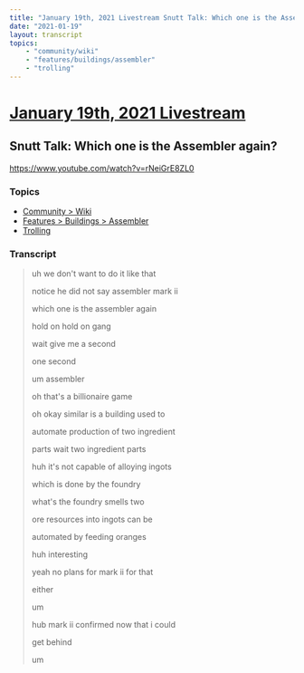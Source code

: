 ```yaml
---
title: "January 19th, 2021 Livestream Snutt Talk: Which one is the Assembler again?"
date: "2021-01-19"
layout: transcript
topics:
    - "community/wiki"
    - "features/buildings/assembler"
    - "trolling"
---
```

# [January 19th, 2021 Livestream](../2021-01-19.md)
## Snutt Talk: Which one is the Assembler again?
https://www.youtube.com/watch?v=rNeiGrE8ZL0

### Topics
* [Community > Wiki](../topics/community/wiki.md)
* [Features > Buildings > Assembler](../topics/features/buildings/assembler.md)
* [Trolling](../topics/trolling.md)

### Transcript

> uh we don't want to do it like that
> 
> notice he did not say assembler mark ii
> 
> which one is the assembler again
> 
> hold on hold on gang
> 
> wait give me a second
> 
> one second
> 
> um assembler
> 
> oh that's a billionaire game
> 
> oh okay similar is a building used to
> 
> automate production of two ingredient
> 
> parts wait two ingredient parts
> 
> huh it's not capable of alloying ingots
> 
> which is done by the foundry
> 
> what's the foundry smells two
> 
> ore resources into ingots can be
> 
> automated by feeding oranges
> 
> huh interesting
> 
> yeah no plans for mark ii for that
> 
> either
> 
> um
> 
> hub mark ii confirmed now that i could
> 
> get behind
> 
> um
> 
